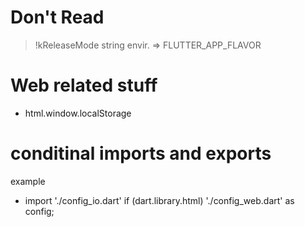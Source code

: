 # Don't Read

> !kReleaseMode
> string envir. => FLUTTER_APP_FLAVOR




# Web related stuff
* html.window.localStorage


# conditinal imports and exports
example 
*  import './config_io.dart' if (dart.library.html) './config_web.dart' as config;
